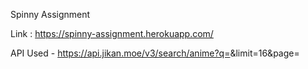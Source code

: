 Spinny Assignment

Link : https://spinny-assignment.herokuapp.com/

API Used - https://api.jikan.moe/v3/search/anime?q=<query>&limit=16&page=<pagenu>
